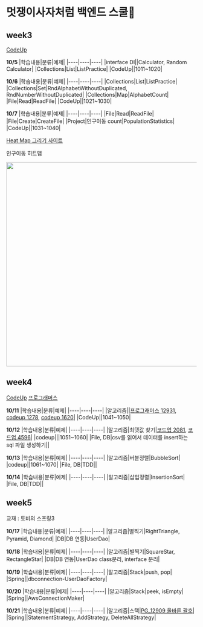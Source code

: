 # 멋쟁이사자처럼 백엔드 스쿨🦁

## week3
[CodeUp](https://codeup.kr/problemsetsol.php?psid=23)

**10/5**
|학습내용|분류|예제|
|----|----|----|
|interface DI||Calculator, Random Calculator|
|Collections|List|ListPractice|
|CodeUp||1011~1020|

**10/6**
|학습내용|분류|예제|
|----|----|----|
|Collections|List|ListPractice|
|Collections|Set|RndAlphabetWithoutDuplicated, RndNumberWithoutDuplicated|
|Collections|Map|AlphabetCount|
|File|Read|ReadFile|
|CodeUp||1021~1030|

**10/7**
|학습내용|분류|예제|
|----|----|----|
|File|Read|ReadFile|
|File|Create|CreateFile|
|Project|인구이동 count|PopulationStatistics|
|CodeUp||1031~1040|

[Heat Map 그리기 사이트](https://jsfiddle.net/gh/get/library/pure/highcharts/highcharts/tree/master/samples/highcharts/demo/heatmap)

인구이동 히트맵 
<div style="text-align: left">
<img width="540" src="https://user-images.githubusercontent.com/61926751/194486998-e6ce79e1-073a-40ed-820e-75ea5f440327.png"></div>
                                                                                                                                    
## week4
[CodeUp](https://codeup.kr/problemsetsol.php?psid=23)
[프로그래머스](https://school.programmers.co.kr/learn/challenges?order=acceptance_desc)

**10/11**
|학습내용|분류|예제|
|----|----|----|
|알고리즘||[프로그래머스 12931](https://school.programmers.co.kr/learn/courses/30/lessons/12931?language=java), [codeup 1278](https://codeup.kr/problem.php?id=1278), [codeup 1620](https://codeup.kr/problem.php?id=1620)|
|CodeUp||1041~1050|

**10/12**
|학습내용|분류|예제|
|----|----|----|
|알고리즘|최댓값 찾기|[코드업 2081](https://codeup.kr/problem.php?id=2081), [코드업 4596](https://codeup.kr/problem.php?id=4596)|
|codeup|||1051~1060|
|File, DB|csv를 읽어서 데이터를 insert하는 sql 파일 생성하기||

**10/13**
|학습내용|분류|예제|
|----|----|----|
|알고리즘|버블정렬|BubbleSort|
|codeup||1061~1070|
|File, DB|TDD||

**10/14**
|학습내용|분류|예제|
|----|----|----|
|알고리즘|삽입정렬|InsertionSort|
|File, DB|TDD||

## week5
교재 : 토비의 스프링3

**10/17**
|학습내용|분류|예제|
|----|----|----|
|알고리즘|별찍기|RightTriangle, Pyramid, Diamond|
|DB|DB 연동|UserDao|

**10/18**
|학습내용|분류|예제|
|----|----|----|
|알고리즘|별찍기|SquareStar, RectangleStar|
|DB|DB 연동|UserDao class분리, interface 분리|

**10/19**
|학습내용|분류|예제|
|----|----|----|
|알고리즘|Stack|push, pop|
|Spring||dbconnection-UserDaoFactory|

**10/20**
|학습내용|분류|예제|
|----|----|----|
|알고리즘|Stack|peek, isEmpty|
|Spring||AwsConnectionMaker|

**10/21**
|학습내용|분류|예제|
|----|----|----|
|알고리즘|스택|[PG_12909 올바른 괄호](https://school.programmers.co.kr/learn/courses/30/lessons/12909)|
|Spring||StatementStrategy, AddStrategy, DeleteAllStrategy|
